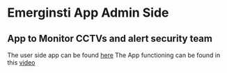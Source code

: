 # Emerginsti App Admin Side
## App to Monitor CCTVs and alert security team

The user side app can be found [here](https://github.com/saiharan12/InstiApp)
The App functioning can be found in this [video](https://drive.google.com/file/d/1_KMl0YDxZc4uqRhjds0dwheTwcXp4TRx/view?usp=sharing)
